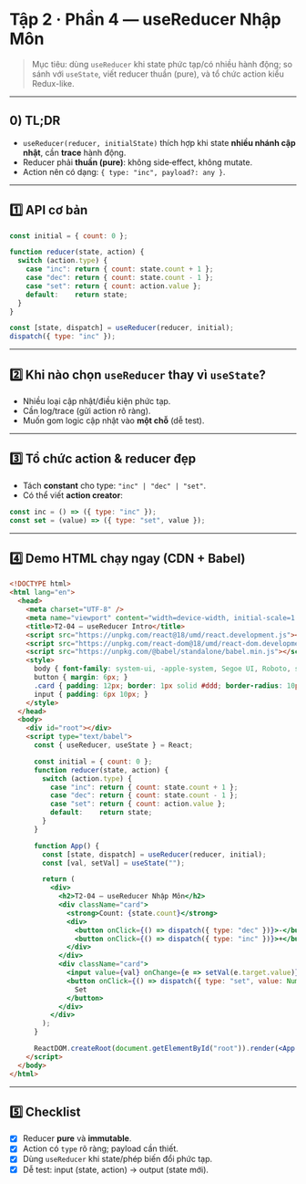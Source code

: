 # Tập 2 · Phần 4 — useReducer Nhập Môn

> Mục tiêu: dùng `useReducer` khi state phức tạp/có nhiều hành động; so sánh với `useState`, viết reducer thuần (pure), và tổ chức action kiểu Redux-like.

---

## 0) TL;DR
- `useReducer(reducer, initialState)` thích hợp khi state **nhiều nhánh cập nhật**, cần **trace** hành động.  
- Reducer phải **thuần (pure)**: không side‑effect, không mutate.  
- Action nên có dạng: `{ type: "inc", payload?: any }`.

---

## 1️⃣ API cơ bản

```jsx
const initial = { count: 0 };

function reducer(state, action) {
  switch (action.type) {
    case "inc": return { count: state.count + 1 };
    case "dec": return { count: state.count - 1 };
    case "set": return { count: action.value };
    default:    return state;
  }
}

const [state, dispatch] = useReducer(reducer, initial);
dispatch({ type: "inc" });
```

---

## 2️⃣ Khi nào chọn `useReducer` thay vì `useState`?
- Nhiều loại cập nhật/điều kiện phức tạp.  
- Cần log/trace (gửi action rõ ràng).  
- Muốn gom logic cập nhật vào **một chỗ** (dễ test).

---

## 3️⃣ Tổ chức action & reducer đẹp

- Tách **constant** cho type: `"inc" | "dec" | "set"`.  
- Có thể viết **action creator**:
```js
const inc = () => ({ type: "inc" });
const set = (value) => ({ type: "set", value });
```

---

## 4️⃣ Demo HTML chạy ngay (CDN + Babel)

```html
<!DOCTYPE html>
<html lang="en">
  <head>
    <meta charset="UTF-8" />
    <meta name="viewport" content="width=device-width, initial-scale=1.0" />
    <title>T2-04 — useReducer Intro</title>
    <script src="https://unpkg.com/react@18/umd/react.development.js"></script>
    <script src="https://unpkg.com/react-dom@18/umd/react-dom.development.js"></script>
    <script src="https://unpkg.com/@babel/standalone/babel.min.js"></script>
    <style>
      body { font-family: system-ui, -apple-system, Segoe UI, Roboto, sans-serif; padding: 20px; }
      button { margin: 6px; }
      .card { padding: 12px; border: 1px solid #ddd; border-radius: 10px; margin-bottom: 12px; }
      input { padding: 6px 10px; }
    </style>
  </head>
  <body>
    <div id="root"></div>
    <script type="text/babel">
      const { useReducer, useState } = React;

      const initial = { count: 0 };
      function reducer(state, action) {
        switch (action.type) {
          case "inc": return { count: state.count + 1 };
          case "dec": return { count: state.count - 1 };
          case "set": return { count: action.value };
          default:    return state;
        }
      }

      function App() {
        const [state, dispatch] = useReducer(reducer, initial);
        const [val, setVal] = useState("");

        return (
          <div>
            <h2>T2-04 — useReducer Nhập Môn</h2>
            <div className="card">
              <strong>Count: {state.count}</strong>
              <div>
                <button onClick={() => dispatch({ type: "dec" })}>-</button>
                <button onClick={() => dispatch({ type: "inc" })}>+</button>
              </div>
            </div>
            <div className="card">
              <input value={val} onChange={e => setVal(e.target.value)} placeholder="Set value" />
              <button onClick={() => dispatch({ type: "set", value: Number(val) || 0 })}>
                Set
              </button>
            </div>
          </div>
        );
      }

      ReactDOM.createRoot(document.getElementById("root")).render(<App />);
    </script>
  </body>
</html>
```

---

## 5️⃣ Checklist
- [x] Reducer **pure** và **immutable**.  
- [x] Action có `type` rõ ràng; payload cần thiết.  
- [x] Dùng `useReducer` khi state/phép biến đổi phức tạp.  
- [x] Dễ test: input (state, action) → output (state mới).
